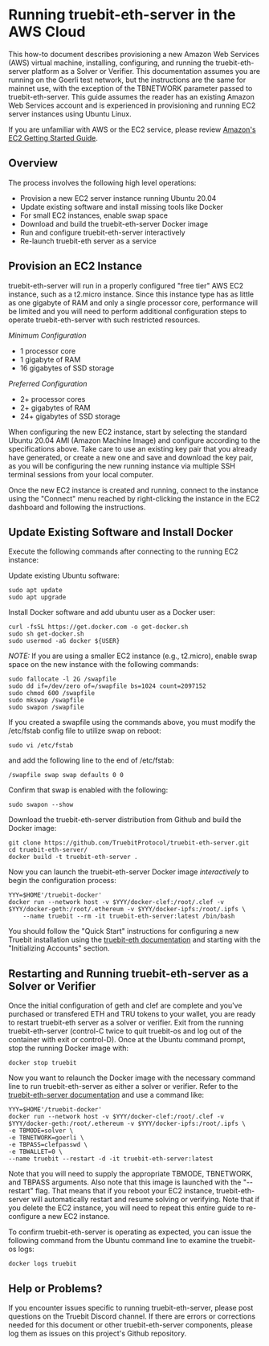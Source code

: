 # Running truebit-eth-server in the AWS Cloud
This how-to document describes provisioning a new Amazon Web Services (AWS) virtual machine, installing, configuring, and running the truebit-eth-server platform as a Solver or Verifier. This documentation assumes you are running on the Goerli test network, but the instructions are the same for mainnet use, with the exception of the TBNETWORK parameter passed to truebit-eth-server. This guide assumes the reader has an existing Amazon Web Services account and is experienced in provisioning and running EC2 server instances using Ubuntu Linux. 

If you are unfamiliar with AWS or the EC2 service, please review [Amazon's EC2 Getting Started Guide](https://aws.amazon.com/ec2/getting-started/).

## Overview
The process involves the following high level operations:
  * Provision a new EC2 server instance running Ubuntu 20.04
  * Update existing software and install missing tools like Docker
  * For small EC2 instances, enable swap space
  * Download and build the truebit-eth-server Docker image
  * Run and configure truebit-eth-server interactively
  * Re-launch truebit-eth server as a service 

## Provision an EC2 Instance
truebit-eth-server will run in a properly configured "free tier" AWS EC2 instance, such as a t2.micro instance. Since this instance type has as little as one gigabyte of RAM and only a single processor core, performance will be limited and you will need to perform additional configuration steps to operate truebit-eth-server with such restricted resources.

*Minimum Configuration*
  * 1 processor core
  * 1 gigabyte of RAM
  * 16 gigabytes of SSD storage

*Preferred Configuration*
  * 2+ processor cores
  * 2+ gigabytes of RAM
  * 24+ gigabytes of SSD storage

When configuring the new EC2 instance, start by selecting the standard Ubuntu 20.04 AMI (Amazon Machine Image) and configure according to the specifications above. Take care to use an existing key pair that you already have generated, or create a new one and save and download the key pair, as you will be configuring the new running instance via multiple SSH terminal sessions from your local computer.

Once the new EC2 instance is created and running, connect to the instance using the "Connect" menu reached by right-clicking the instance in the EC2 dashboard and following the instructions.

## Update Existing Software and Install Docker
Execute the following commands after connecting to the running EC2 instance:

Update existing Ubuntu software:
```
sudo apt update
sudo apt upgrade
```
Install Docker software and add ubuntu user as a Docker user:
```
curl -fsSL https://get.docker.com -o get-docker.sh
sudo sh get-docker.sh
sudo usermod -aG docker ${USER}
```
*NOTE:* If you are using a smaller EC2 instance (e.g., t2.micro), enable swap space on the new instance with the following commands:
```
sudo fallocate -l 2G /swapfile
sudo dd if=/dev/zero of=/swapfile bs=1024 count=2097152
sudo chmod 600 /swapfile
sudo mkswap /swapfile
sudo swapon /swapfile
```
If you created a swapfile using the commands above, you must modify the /etc/fstab config file to utilize swap on reboot:
```
sudo vi /etc/fstab
```
and add the following line to the end of /etc/fstab:
```
/swapfile swap swap defaults 0 0
```
Confirm that swap is enabled with the following:
```
sudo swapon --show
```
Download the truebit-eth-server distribution from Github and build the Docker image:
```
git clone https://github.com/TruebitProtocol/truebit-eth-server.git
cd truebit-eth-server/
docker build -t truebit-eth-server .
```
Now you can launch the truebit-eth-server Docker image *interactively* to begin the configuration process:
```
YYY=$HOME'/truebit-docker'
docker run --network host -v $YYY/docker-clef:/root/.clef -v $YYY/docker-geth:/root/.ethereum -v $YYY/docker-ipfs:/root/.ipfs \
    --name truebit --rm -it truebit-eth-server:latest /bin/bash
```
You should follow the "Quick Start" instructions for configuring a new Truebit installation using the [truebit-eth documentation](https://github.com/TruebitProtocol/truebit-eth#initializing-accounts) and starting with the "Initializing Accounts" section.

## Restarting and Running truebit-eth-server as a Solver or Verifier
Once the initial configuration of geth and clef are complete and you've purchased or transfered ETH and TRU tokens to your wallet, you are ready to restart truebit-eth server as a solver or verifier. Exit from the running truebit-eth-server (control-C twice to quit truebit-os and log out of the container with exit or control-D). Once at the Ubuntu command prompt, stop the running Docker image with:
```
docker stop truebit
```
Now you want to relaunch the Docker image with the necessary command line to run truebit-eth-server as either a solver or verifier. Refer to the [truebit-eth-server documentation](https://github.com/TruebitProtocol/truebit-eth-server) and use a command like:
```
YYY=$HOME'/truebit-docker'
docker run --network host -v $YYY/docker-clef:/root/.clef -v $YYY/docker-geth:/root/.ethereum -v $YYY/docker-ipfs:/root/.ipfs \
-e TBMODE=solver \
-e TBNETWORK=goerli \
-e TBPASS=clefpasswd \
-e TBWALLET=0 \
--name truebit --restart -d -it truebit-eth-server:latest
```
Note that you will need to supply the appropriate TBMODE, TBNETWORK, and TBPASS arguments. Also note that this image is launched with the "--restart" flag. That means that if you reboot your EC2 instance, truebit-eth-server will automatically restart and resume solving or verifying. Note that if you delete the EC2 instance, you will need to repeat this entire guide to re-configure a new EC2 instance.

To confirm truebit-eth-server is operating as expected, you can issue the following command from the Ubuntu command line to examine the truebit-os logs:
```
docker logs truebit
```
## Help or Problems?
If you encounter issues specific to running truebit-eth-server, please post questions on the Truebit Discord channel. If there are errors or corrections needed for this document or other truebit-eth-server components, please log them as issues on this project's Github repository.
